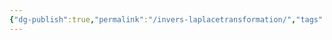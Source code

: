 ```yaml
---
{"dg-publish":true,"permalink":"/invers-laplacetransformation/","tags":["systemochtransformer"]}
---
```


